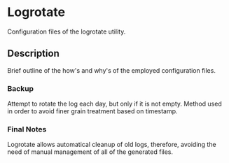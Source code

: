 # Logrotate
Configuration files of the logrotate utility.

## Description
Brief outline of the how's and why's of the employed configuration files.

### Backup
Attempt to rotate the log each day, but only if it is not empty.
Method used in order to avoid finer grain treatment based on timestamp.

### Final Notes
Logrotate allows automatical cleanup of old logs, therefore, avoiding the need
of manual management of all of the generated files.
